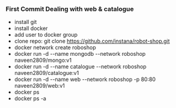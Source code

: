 ### First Commit Dealing with web & catalogue
* install git
* install docker
* add user to docker group
* clone repo: git clone https://github.com/instana/robot-shop.git
* docker network create roboshop
* docker run -d --name mongodb --network roboshop naveen2809/mongo:v1
* docker run -d --name catalogue --network roboshop naveen2809/catalogue:v1
* docker run -d --name web --network roboshop -p 80:80 naveen2809/web:v1
* docker ps
* docker ps -a